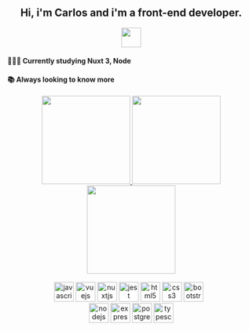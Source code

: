 <div align="center">  <h2>Hi, i'm Carlos and i'm a front-end developer.</h2> </div>
<div align="center" style="display: inline_block"> 
  <a href="https://gitlab.com/Caalb">
    <img src="https://docs.gitlab.com/assets/images/gitlab-logo.svg" height="40em"/>
    <br />
  </a>
</div>
<h4> 👨🏼‍💻 Currently studying Nuxt 3, Node</h4>
<h4> 📚 Always looking to know more </h4>


 
 <div align="center">
  <a href="https://github.com/caalb">
  <img height="180em" src="https://github-readme-stats.vercel.app/api?username=caalb&show_icons=true&theme=onedark&include_all_commits=true&count_private=true"/>
  <img height="180em" src="https://github-readme-stats.vercel.app/api/top-langs/?username=caalb&layout=compact&langs_count=7&theme=onedark"/>
  <img height="180em" src="http://github-readme-streak-stats.herokuapp.com?user=caalb&theme=onedark&hide_border=true&date_format=j%20M%5B%20Y%5D" />
</div>
  
  <br />
 
  <div align="center" style="margin-right: 10px;">
     <a href="https://www.javascript.com/" target="_blank"><img src="https://cdn.jsdelivr.net/gh/devicons/devicon/icons/javascript/javascript-original.svg" alt="javascript" width="40" height="40"/></a>
    <a href="https://vuejs.org/" target="_blank"><img src="https://cdn.jsdelivr.net/gh/devicons/devicon/icons/vuejs/vuejs-original.svg" alt="vuejs" width="40" height="40"/></a>
    <a href="https://nuxtjs.org/" target="_blank"><img src="https://cdn.jsdelivr.net/gh/devicons/devicon/icons/nuxtjs/nuxtjs-original.svg" alt="nuxtjs" width="40" height="40"/></a>
    <a href="https://jestjs.io/" target="_blank"><img src="https://cdn.jsdelivr.net/gh/devicons/devicon/icons/jest/jest-plain.svg" alt="jest" width="40" height="40"/></a>
    <a href="https://www.w3.org/html/" target="_blank"><img src="https://cdn.jsdelivr.net/gh/devicons/devicon/icons/html5/html5-original.svg" alt="html5" width="40" height="40"/></a>
    <a href="https://www.w3schools.com/css/" target="_blank"><img src="https://cdn.jsdelivr.net/gh/devicons/devicon/icons/css3/css3-original.svg" alt="css3" width="40" height="40"/></a>
    <a href="https://getbootstrap.com/" target="_blank"> <img src="https://cdn.jsdelivr.net/gh/devicons/devicon/icons/bootstrap/bootstrap-plain-wordmark.svg" alt="bootstrap" width="40" height="40"/> </a>
   </div>
   
  <div align="center">
    <a href="https://nodejs.org/en/" target="_blank"><img src="https://cdn.jsdelivr.net/gh/devicons/devicon/icons/nodejs/nodejs-plain.svg" alt="nodejs" width="40" height="40"/></a>
    <a href="https://expressjs.com/" target="_blank"><img src="https://cdn.jsdelivr.net/gh/devicons/devicon/icons/express/express-original.svg" alt="express" width="40" height="40"/></a>
    <a href="https://www.postgresql.org/" target="_blank"><img src="https://cdn.jsdelivr.net/gh/devicons/devicon/icons/postgresql/postgresql-original.svg" alt="postgresql" width="40" height="40"/></a>
    <a href="https://www.typescriptlang.org/" target="_blank"><img src="https://cdn.jsdelivr.net/gh/devicons/devicon/icons/typescript/typescript-original.svg" alt="typescript" width="40" height="40"/></a>
    </div>
  </div>
  
 
